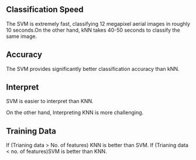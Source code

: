 ## Classification Speed
The SVM is extremely fast, classifying 12 megapixel aerial images in roughly 10 seconds.On the other hand,
kNN takes 40-50 seconds to classify the same image.

## Accuracy
The SVM provides significantly better classification accuracy than kNN.

## Interpret
SVM is easier to interpret than KNN.
 
 On the other hand, Interpreting KNN is more challenging.
 
 ## Training Data
If (Trianing data > No. of features) KNN is better than SVM. 
If (Trianing data < no. of features)SVM is better than KNN.

